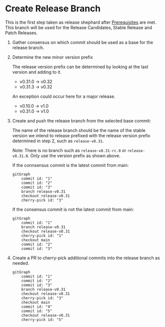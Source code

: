 # Create Release Branch

This is the first step taken as release shephard after [Prerequisites](./prerequisites.md) are met. This branch will be used for the Release Candidates, Stable Release and Patch Releases.

1. Gather consensus on which commit should be used as a base for the release
   branch.

2. Determine the new minor version prefix

    The release version prefix can be determined by looking at the last version and adding to it. 

    - v0.31.0 -> v0.32
    - v0.31.3 -> v0.32

    An exception could occur here for a major release.

    - v0.10.0 -> v1.0
    - v0.31.0 -> v1.0

3. Create and push the release branch from the selected base commit:

    The name of the release branch should be the name of the stable version we intend 
    to release prefixed with the release version prefix determined in step 2, such as `release-v0.31`.

    Note: There is no branch such as `release-v0.31-rc.0` or `release-v0.31.0`. Only use the version prefix as shown above.

    If the connsensus commit is the latest commit from main:

    ```mermaid
    gitGraph
        commit id: "1"
        commit id: "2"
        commit id: "3"
        branch release-v0.31
        checkout release-v0.31
        cherry-pick id: "3"
    ```

    If the consensus commit is not the latest commit from main:

    ```mermaid
    gitGraph
        commit id: "1"
        branch release-v0.31
        checkout release-v0.31
        cherry-pick id: "1"
        checkout main
        commit id: "2"
        commit id: "3"
    ```

4. Create a PR to cherry-pick additional commits into the release branch as
   needed. 

    ```mermaid
    gitGraph
        commit id: "1"
        commit id: "2"
        commit id: "3"
        branch release-v0.31
        checkout release-v0.31
        cherry-pick id: "3"
        checkout main
        commit id: "4"
        commit id: "5"
        checkout release-v0.31
        cherry-pick id: "5"
    ```
